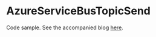 # AzureServiceBusTopicSend

Code sample.  See the accompanied blog <a href="https://salmanalibanani.com/2020/09/04/azure-service-bus-client-library-for-.net/">here</a>.
